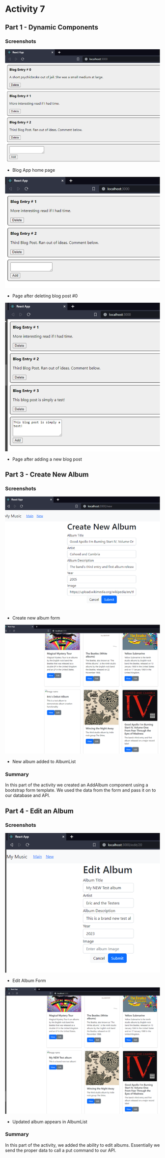 # Activity 7
## Part 1 - Dynamic Components
### Screenshots
![](./screenshots/cst-391-activity7-1a.png)
- Blog App home page

![](./screenshots/cst-391-activity7-1b.png)
- Page after deleting blog post #0

![](./screenshots/cst-391-activity7-1c.png)
- Page after adding a new blog post

## Part 3 - Create New Album
### Screenshots
![](./screenshots/cst-391-activity7-2a.png)
- Create new album form

![](./screenshots/cst-391-activity7-2b.png)
- New album added to AlbumList

### Summary
In this part of the activity we created an AddAlbum component using a bootstrap form template. We used the data from the form and pass it on to our database
and API.

## Part 4 - Edit an Album
### Screenshots
![](./screenshots/cst-391-activity7-3a.png)
- Edit Album Form

![](./screenshots/cst-391-activity7-3b.png)
- Updated album appears in AlbumList

### Summary
In this part of the activity, we added the ability to edit albums. Essentially we send the proper data to call a put command to our API.